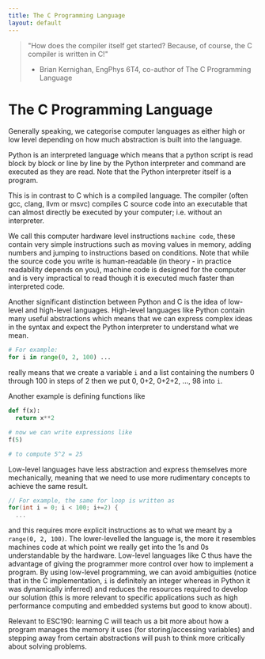 ```yaml
---
title: The C Programming Language
layout: default
---
```

> "How does the compiler itself get started? Because, of course, the C compiler is written in C!"
>
> - Brian Kernighan, EngPhys 6T4, co-author of The C Programming Language

# The C Programming Language
Generally speaking, we categorise computer languages as either high or low level depending on how much abstraction is built into the language. 

Python is an interpreted language which means that a python script is read block by block or line by line by the Python interpreter and command are executed as they are read. Note that the Python interpreter itself is a program. 

This is in contrast to C which is a compiled language. The compiler (often gcc, clang, llvm or msvc) compiles C source code into an executable that can almost directly be executed by your computer; i.e. without an interpreter. 

We call this computer hardware level instructions `machine code`, these contain very simple instructions such as moving values in memory, adding numbers and jumping to instructions based on conditions. 
Note that while the source code you write is human-readable (in theory - in practice readability depends on you), machine code is designed for the computer and is very impractical to read though it is executed much faster than interpreted code.

Another significant distinction between Python and C is the idea of low-level and high-level languages.
High-level languages like Python contain many useful abstractions which means that we can express complex ideas in the syntax and expect the Python interpreter to understand what we mean. 
```python
# For example:
for i in range(0, 2, 100) ...
```
really means that we create a variable `i` and a list containing the numbers 0 through 100 in steps of 2 then we put 0, 0+2, 0+2+2, ..., 98 into `i`. 

Another example is defining functions like
```python
def f(x):
  return x**2

# now we can write expressions like
f(5) 

# to compute 5^2 = 25
```

Low-level languages have less abstraction and express themselves more mechanically, meaning that we need to use more rudimentary concepts to achieve the same result.
```c
// For example, the same for loop is written as
for(int i = 0; i < 100; i+=2) {
  ...
```
and this requires more explicit instructions as to what we meant by a `range(0, 2, 100)`. 
The lower-levelled the language is, the more it resembles machines code at which point we really get into the 1s and 0s understandable by the hardware.
Low-level languages like C thus have the advantage of giving the programmer more control over how to implement a program.
By using low-level programming, we can avoid ambiguities (notice that in the C implementation, `i` is definitely an integer whereas in Python it was dynamically inferred) and reduces the resources required to develop our solution (this is more relevant to specific applications such as high performance computing and embedded systems but good to know about).

Relevant to ESC190: learning C will teach us a bit more about how a program manages the memory it uses (for storing/accessing variables) and stepping away from certain abstractions will push to think more critically about solving problems.
